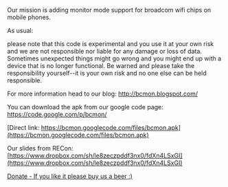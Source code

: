 Our mission is adding monitor mode support for broadcom wifi chips on mobile phones.

As usual:

please note that this code is experimental and you use it at your own risk and we are not responsible nor liable for any damage or loss of data. Sometimes unexpected things might go wrong and you might end up with a device that is no longer functional. Be warned and please take the responsibility yourself--it is your own risk and no one else can be held responsible.

For more information head to our blog: http://bcmon.blogspot.com/

You can download the apk from our google code page:
https://code.google.com/p/bcmon/

[Direct link: https://bcmon.googlecode.com/files/bcmon.apk](https://bcmon.googlecode.com/files/bcmon.apk)

Our slides from RECon:
[https://www.dropbox.com/sh/le8zeczpddf3nx0/fdXn4LSxGI](https://www.dropbox.com/sh/le8zeczpddf3nx0/fdXn4LSxGI)


[Donate - If you like it please buy us a beer :)](https://www.paypal.com/cgi-bin/webscr?cmd=_donations&business=RTYAVWHXRA8S4&lc=IL&item_name=bcmon&item_number=googlecode&currency_code=USD&bn=PP%2dDonationsBF%3abtn_donateCC_LG%2egif%3aNonHosted)

